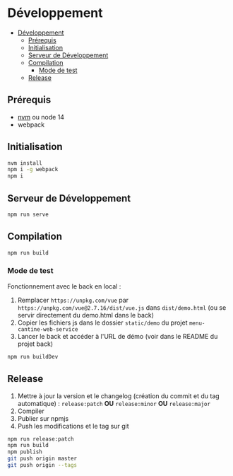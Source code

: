 # Développement

- [Développement](#développement)
  - [Prérequis](#prérequis)
  - [Initialisation](#initialisation)
  - [Serveur de Développement](#serveur-de-développement)
  - [Compilation](#compilation)
    - [Mode de test](#mode-de-test)
  - [Release](#release)

## Prérequis

- [nvm](https://github.com/nvm-sh/nvm) ou node 14
- webpack

## Initialisation

```bash
nvm install
npm i -g webpack
npm i
```

## Serveur de Développement

```bash
npm run serve
```

## Compilation

```bash
npm run build
```

### Mode de test

Fonctionnement avec le back en local :

  1. Remplacer `https://unpkg.com/vue` par `https://unpkg.com/vue@2.7.16/dist/vue.js` dans `dist/demo.html` (ou se servir directement du demo.html dans le back)
  2. Copier les fichiers js dans le dossier `static/demo` du projet `menu-cantine-web-service`
  3. Lancer le back et accéder à l'URL de démo (voir dans le README du projet back)

```bash
npm run buildDev
```

## Release

  1. Mettre à jour la version et le changelog (création du commit et du tag automatique) : `release:patch` **OU** `release:minor` **OU** `release:major`
  2. Compiler
  3. Publier sur npmjs
  4. Push les modifications et le tag sur git

```bash
npm run release:patch
npm run build
npm publish
git push origin master
git push origin --tags
```
